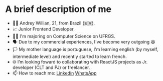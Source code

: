 # A brief description of me
- 👨‍💻 Andrey Willian, 21, from Brazil (🇧🇷).
- 📈 Junior Frontend Developer
- 👨‍🎓 I'm majoring on Computer Science on UFRGS.
- 🗣️ Due to my commercial experiences, I've become very outgoing 😆
- 🏳️ My mother language is portuguese, I'm learning english (by myself, intermediate level) and recently started to learn french.
- 🌐 I’m looking foward to collaborating with ReactJS projects as Jr. developer (CLT and PJ) or freelancer.
- 📫 How to reach me: [Linkedin](https://www.linkedin.com/in/andrey-willian/) [WhatsApp](https://api.whatsapp.com/send?phone=5551994498561&text=Ol%C3%A1%2C%20Andrey!%20Tudo%20certo%20contigo%3F%20Encontrei%20esse%20link%20em%20seu%20GitHub%2C%20eu...)


<!---
Andreywrl/Andreywrl is a ✨ special ✨ repository because its `README.md` (this file) appears on your GitHub profile.
You can click the Preview link to take a look at your changes.
--->

